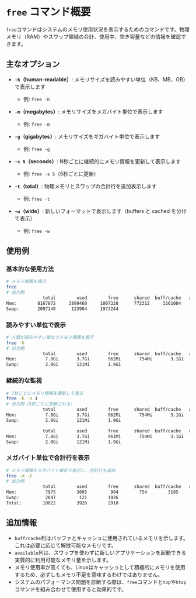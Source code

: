 # `free` コマンド概要

`free`コマンドはシステムのメモリ使用状況を表示するためのコマンドです。物理メモリ（RAM）やスワップ領域の合計、使用中、空き容量などの情報を確認できます。

## 主なオプション

- **`-h`（human-readable）**: メモリサイズを読みやすい単位（KB、MB、GB）で表示します
  - 例: `free -h`

- **`-m`（megabytes）**: メモリサイズをメガバイト単位で表示します
  - 例: `free -m`

- **`-g`（gigabytes）**: メモリサイズをギガバイト単位で表示します
  - 例: `free -g`

- **`-s N`（seconds）**: N秒ごとに継続的にメモリ情報を更新して表示します
  - 例: `free -s 5`（5秒ごとに更新）

- **`-t`（total）**: 物理メモリとスワップの合計行を追加表示します
  - 例: `free -t`

- **`-w`（wide）**: 新しいフォーマットで表示します（buffers と cached を分けて表示）
  - 例: `free -w`

## 使用例

### 基本的な使用方法
```bash
# メモリ情報を表示
free
# 出力例
              total        used        free      shared  buff/cache   available
Mem:        8167872     3899460     1007328      772312     3261084     3177520
Swap:       2097148      123904     1973244
```

### 読みやすい単位で表示
```bash
# 人間が読みやすい単位でメモリ情報を表示
free -h
# 出力例
              total        used        free      shared  buff/cache   available
Mem:           7.8Gi       3.7Gi       962Mi       754Mi       3.1Gi       3.0Gi
Swap:          2.0Gi       121Mi       1.9Gi
```

### 継続的な監視
```bash
# 3秒ごとにメモリ情報を更新して表示
free -h -s 3
# 出力例（3秒ごとに更新される）
              total        used        free      shared  buff/cache   available
Mem:           7.8Gi       3.7Gi       962Mi       754Mi       3.1Gi       3.0Gi
Swap:          2.0Gi       121Mi       1.9Gi

              total        used        free      shared  buff/cache   available
Mem:           7.8Gi       3.7Gi       961Mi       754Mi       3.1Gi       3.0Gi
Swap:          2.0Gi       121Mi       1.9Gi
```

### メガバイト単位で合計行を表示
```bash
# メモリ情報をメガバイト単位で表示し、合計行も追加
free -m -t
# 出力例
              total        used        free      shared  buff/cache   available
Mem:           7975        3805         984        754        3185        3102
Swap:          2047         121        1926
Total:        10022        3926        2910
```

## 追加情報

- `buff/cache`列はバッファとキャッシュに使用されているメモリを示します。これは必要に応じて解放可能なメモリです。
- `available`列は、スワップを使わずに新しいアプリケーションを起動できる実質的に利用可能なメモリ量を示します。
- メモリ使用率が高くても、Linuxはキャッシュとして積極的にメモリを使用するため、必ずしもメモリ不足を意味するわけではありません。
- システムのパフォーマンス問題を診断する際は、`free`コマンドと`top`や`htop`コマンドを組み合わせて使用すると効果的です。